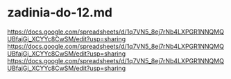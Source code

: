 # zadinia-do-12.md
https://docs.google.com/spreadsheets/d/1q7VN5_8ej7rNb4LXPGR1NNQMQUBfajGj_XCYYc8CwSM/edit?usp=sharing
https://docs.google.com/spreadsheets/d/1q7VN5_8ej7rNb4LXPGR1NNQMQUBfajGj_XCYYc8CwSM/edit?usp=sharing
https://docs.google.com/spreadsheets/d/1q7VN5_8ej7rNb4LXPGR1NNQMQUBfajGj_XCYYc8CwSM/edit?usp=sharing
